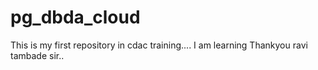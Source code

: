 # pg_dbda_cloud
This is my first repository in cdac training.... 
I am learning 
Thankyou ravi tambade sir..

